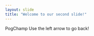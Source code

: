 ```yaml
---
layout: slide
title: "Welcome to our second slide!"
---
```

PogChamp
Use the left arrow to go back!
